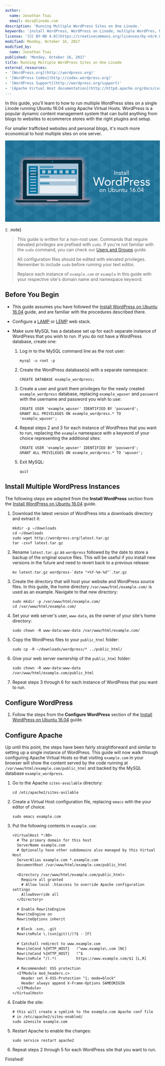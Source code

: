 ```yaml
---
author:
  name: Jonathan Tsai
  email: docs@linode.com
description: 'Running Multiple WordPress Sites on One Linode.'
keywords: 'install WordPress, WordPress on Linode, multiple WordPres, how to configure WordPress, Permalink'
license: '[CC BY-ND 4.0](https://creativecommons.org/licenses/by-nd/4.0)'
modified: Monday, October 16, 2017
modified_by:
  name: Jonathan Tsai
published: 'Monday, October 16, 2017'
title: Running Multiple WordPress Sites on One Linode
external_resources:
- '[WordPress.org](http://wordpress.org)'
- '[WordPress Codex](http://codex.wordpress.org)'
- '[WordPress Support](http://wordpress.org/support)'
- '[Apache Virtual Host documentation](http://httpd.apache.org/docs/current/vhosts/)
---
```


In this guide, you'll learn to how to run multiple WordPress sites on a single Linode running Ubuntu 16.04 using Apache Virtual Hosts. WordPress is a popular dynamic content management system that can build anything from blogs to websites to ecommerce stores with the right plugins and setup.

For smaller trafficked websites and personal blogs, it's much more economical to host multiple sites on one server.

![Install WordPress on Ubuntu 16.04](/docs/assets/wordpress-ubuntu-16-04-title.png "Running Multiple WordPress Sites on One Linode")

{: .note}
>
>This guide is written for a non-root user. Commands that require elevated privileges are prefixed with `sudo`. If you're not familiar with the `sudo` command, you can check our [Users and Groups](/docs/tools-reference/linux-users-and-groups) guide.
>
>All configuration files should be edited with elevated privileges. Remember to include `sudo` before running your text editor.
>
>Replace each instance of `example.com` or `example` in this guide with your respective site's domain name and namespace keyword.

## Before You Begin

-   This guide assumes you have followed the [Install WordPress on Ubuntu 16.04](/docs/website/cms/install-wordpress-on-ubuntu-16-04) guide, and are familiar with the procedures described there.

-   Configure a [LAMP](/docs/websites/lamp/install-lamp-on-ubuntu-16-04) or [LEMP](/docs/websites/lemp/lemp-server-on-ubuntu-16-04) web stack.

-   Make sure MySQL has a database set up for each separate instance of WordPress that you wish to run. If you do not have a WordPress database, create one:

    1.  Log in to the MySQL command line as the root user:

            mysql -u root -p

    2.  Create the WordPress database(s) with a separate namespace:

            CREATE DATABASE example_wordpress;

    3.  Create a user and grant them privileges for the newly created `example_wordpress` database, replacing `example_wpuser` and `password` with the username and password you wish to use:

            CREATE USER 'example_wpuser' IDENTIFIED BY 'password';
            GRANT ALL PRIVILEGES ON example_wordpress.* TO 'example_wpuser';

    4.  Repeat steps 2 and 3 for each instance of WordPress that you want to run, replacing the `example` namespace with a keyword of your choice representing the additional sites:

            CREATE USER 'example_wpuser' IDENTIFIED BY 'password';
            GRANT ALL PRIVILEGES ON example_wordpress.* TO 'wpuser';

    5.  Exit MySQL:

            quit

## Install Multiple WordPress Instances

The following steps are adapted from the **Install WordPress** section from the [Install WordPress on Ubuntu 16.04](/docs/website/cms/install-wordpress-on-ubuntu-16-04) guide.

1.  Download the latest version of WordPress into a downloads directory and extract it:

        mkdir -p ~/downloads
        cd ~/downloads        
        sudo wget http://wordpress.org/latest.tar.gz
        tar -zxvf latest.tar.gz

2.  Rename `latest.tar.gz` as `wordpress` followed by the date to store a backup of the original source files. This will be useful if you install new versions in the future and need to revert back to a previous release:

        mv latest.tar.gz wordpress-`date "+%Y-%m-%d"`.tar.gz

3.  Create the directory that will host your website and WordPress source files. In this guide, the home directory `/var/www/html/example.com/` is used as an example. Navigate to that new directory:

        sudo mkdir -p /var/www/html/example.com/
        cd /var/www/html/example.com/

4.  Set your web server's user, `www-data`, as the owner of your site's home directory:

        sudo chown -R www-data:www-data /var/www/html/example.com/

6.  Copy the WordPress files to your `public_html` folder:

        sudo cp -R ~/downloads/wordpress/* ../public_html/

6.  Give your web server ownership of the `public_html` folder:

        sudo chown -R www-data:www-data /var/www/html/example.com/public_html

7.  Repeat steps 3 through 6 for each instance of WordPress that you want to run.

## Configure WordPress

1.  Follow the steps from the **Configure WordPress** section of the [Install WordPress on Ubuntu 16.04](/docs/website/cms/install-wordpress-on-ubuntu-16-04) guide.

## Configure Apache

Up until this point, the steps have been fairly straightforward and similar to setting up a single instance of WordPress. This guide will now walk through configuring Apache Virtual Hosts so that visiting `example.com` in your browser will show the content served by the code running at `/var/www/html/example.com/public_html` and backed by the MySQL database `example_wordpress`.

1.  Go to the Apache `sites-available` directory:

        cd /etc/apache2/sites-avilable

2.  Create a Virtual Host configuration file, replacing `emacs` with the your editor of choice.

        sudo emacs example.com

3.  Put the following contents in `example.com`:

        <VirtualHost *:80>
          # The primary domain for this host
          ServerName example.com
          # Optionally have other subdomains also managed by this Virtual Host
          ServerAlias example.com *.example.com
          DocumentRoot /var/www/html/example.com/public_html

          <Directory /var/www/html/example.com/public_html>
            Require all granted
            # Allow local .htaccess to override Apache configuration settings
            AllowOverride all
          </Directory>

          # Enable RewriteEngine
          RewriteEngine on
          RewriteOptions inherit
        
          # Block .svn, .git
          RewriteRule \.(svn|git)(/)?$ - [F]
        
          # Catchall redirect to www.example.com
          RewriteCond %{HTTP_HOST}   !^www.example\.com [NC]
          RewriteCond %{HTTP_HOST}   !^$
          RewriteRule ^/(.*)         https://www.example.com/$1 [L,R]

          # Recommended: XSS protection
          <IfModule mod_headers.c>
            Header set X-XSS-Protection "1; mode=block"
            Header always append X-Frame-Options SAMEORIGIN
          </IfModule>
        </VirtualHost>

4.  Enable the site:

        # this will create a symlink to the example.com Apache conf file
        # in /etc/apache2/sites-enabled/
        sudo a2ensite example.com

5.  Restart Apache to enable the changes:

        sudo service restart apache2

6.  Repeat steps 2 through 5 for each WordPress site that you want to run.

Finished!
